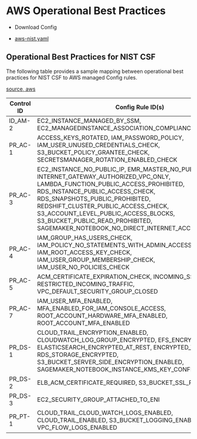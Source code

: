 # AWS Operational Best Practices 

* Download Config
- [aws-nist.yaml](/aws-nist.yaml)

## Operational Best Practices for NIST CSF
The following table provides a sample mapping between operational best practices for NIST CSF to AWS managed Config rules.

[source, aws](https://docs.aws.amazon.com/config/latest/developerguide/config-dg.pdf#operational-best-practices-for-nist_csf)

| **Control ID** | **Config Rule ID(s)**                                                                                                                                                                                                                                                                                                                                                                                       |
|----------------|-------------------------------------------------------------------------------------------------------------------------------------------------------------------------------------------------------------------------------------------------------------------------------------------------------------------------------------------------------------------------------------------------------------|
| ID\_AM\-2      | EC2\_INSTANCE\_MANAGED\_BY\_SSM, EC2\_MANAGEDINSTANCE\_ASSOCIATION\_COMPLIANCE\_STATUS\_CHECK                                                                                                                                                                                                                                                                                                               |
| PR\_AC\-1      | ACCESS\_KEYS\_ROTATED, IAM\_PASSWORD\_POLICY, IAM\_USER\_UNUSED\_CREDENTIALS\_CHECK, S3\_BUCKET\_POLICY\_GRANTEE\_CHECK, SECRETSMANAGER\_ROTATION\_ENABLED\_CHECK                                                                                                                                                                                                                                           |
| PR\_AC\-3      | EC2\_INSTANCE\_NO\_PUBLIC\_IP, EMR\_MASTER\_NO\_PUBLIC\_IP, INTERNET\_GATEWAY\_AUTHORIZED\_VPC\_ONLY, LAMBDA\_FUNCTION\_PUBLIC\_ACCESS\_PROHIBITED, RDS\_INSTANCE\_PUBLIC\_ACCESS\_CHECK, RDS\_SNAPSHOTS\_PUBLIC\_PROHIBITED, REDSHIFT\_CLUSTER\_PUBLIC\_ACCESS\_CHECK, S3\_ACCOUNT\_LEVEL\_PUBLIC\_ACCESS\_BLOCKS, S3\_BUCKET\_PUBLIC\_READ\_PROHIBITED, SAGEMAKER\_NOTEBOOK\_NO\_DIRECT\_INTERNET\_ACCESS |
| PR\_AC\-4      | IAM\_GROUP\_HAS\_USERS\_CHECK, IAM\_POLICY\_NO\_STATEMENTS\_WITH\_ADMIN\_ACCESS, IAM\_ROOT\_ACCESS\_KEY\_CHECK, IAM\_USER\_GROUP\_MEMBERSHIP\_CHECK, IAM\_USER\_NO\_POLICIES\_CHECK                                                                                                                                                                                                                         |
| PR\_AC\-5      | ACM\_CERTIFICATE\_EXPIRATION\_CHECK, INCOMING\_SSH\_DISABLED, RESTRICTED\_INCOMING\_TRAFFIC, VPC\_DEFAULT\_SECURITY\_GROUP\_CLOSED                                                                                                                                                                                                                                                                          |
| PR\_AC\-7      | IAM\_USER\_MFA\_ENABLED, MFA\_ENABLED\_FOR\_IAM\_CONSOLE\_ACCESS, ROOT\_ACCOUNT\_HARDWARE\_MFA\_ENABLED, ROOT\_ACCOUNT\_MFA\_ENABLED                                                                                                                                                                                                                                                                        |
| PR\_DS\-1      | CLOUD\_TRAIL\_ENCRYPTION\_ENABLED, CLOUDWATCH\_LOG\_GROUP\_ENCRYPTED, EFS\_ENCRYPTED\_CHECK, ELASTICSEARCH\_ENCRYPTED\_AT\_REST, ENCRYPTED\_VOLUMES, RDS\_STORAGE\_ENCRYPTED, S3\_BUCKET\_SERVER\_SIDE\_ENCRYPTION\_ENABLED, SAGEMAKER\_NOTEBOOK\_INSTANCE\_KMS\_KEY\_CONFIGURED                                                                                                                            |
| PR\_DS\-2      | ELB\_ACM\_CERTIFICATE\_REQUIRED, S3\_BUCKET\_SSL\_REQUESTS\_ONLY                                                                                                                                                                                                                                                                                                                                            |
| PR\_DS\-3      | EC2\_SECURITY\_GROUP\_ATTACHED\_TO\_ENI                                                                                                                                                                                                                                                                                                                                                                     |
| PR\_PT\-1      | CLOUD\_TRAIL\_CLOUD\_WATCH\_LOGS\_ENABLED, CLOUD\_TRAIL\_ENABLED, S3\_BUCKET\_LOGGING\_ENABLED, VPC\_FLOW\_LOGS\_ENABLED                                                                                                                                                                                                                                                                                    |
